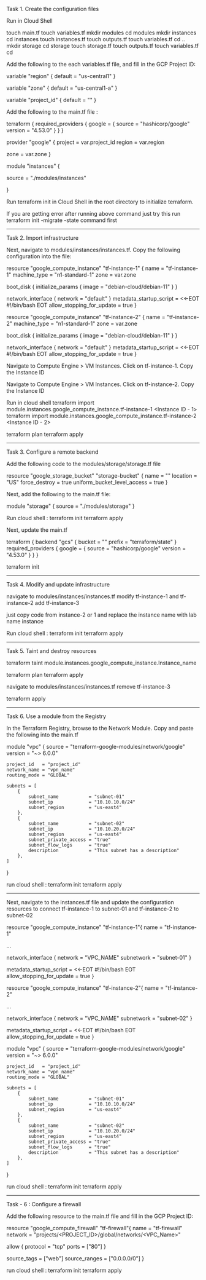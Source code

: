 <!-- konfigurasi hashicorpnya beda ya, hati-hati -->

Task 1. Create the configuration files

Run in Cloud Shell

touch main.tf
touch variables.tf
mkdir modules
cd modules
mkdir instances
cd instances
touch instances.tf
touch outputs.tf
touch variables.tf
cd ..
mkdir storage
cd storage
touch storage.tf
touch outputs.tf
touch variables.tf
cd

Add the following to the each variables.tf file, and fill in the GCP Project ID:

variable "region" {
default = "us-central1"
}

variable "zone" {
default = "us-central1-a"
}

variable "project_id" {
default = "<REPLACE PROJECT ID>"
}

Add the following to the main.tf file :

terraform {
required_providers {
google = {
source = "hashicorp/google"
version = "4.53.0"
}
}
}

provider "google" {
project = var.project_id
region = var.region

zone = var.zone
}

module "instances" {

source = "./modules/instances"

}

Run terraform init in Cloud Shell in the root directory to initialize terraform.

If you are getting error after running above command just try this run terraform init -migrate -state command first

---

Task 2. Import infrastructure

Next, navigate to modules/instances/instances.tf. Copy the following configuration into the file:

resource "google_compute_instance" "tf-instance-1" {
name = "tf-instance-1"
machine_type = "n1-standard-1"
zone = var.zone

boot_disk {
initialize_params {
image = "debian-cloud/debian-11"
}
}

network_interface {
network = "default"
}
metadata_startup_script = <<-EOT
#!/bin/bash
EOT
allow_stopping_for_update = true
}

resource "google_compute_instance" "tf-instance-2" {
name = "tf-instance-2"
machine_type = "n1-standard-1"
zone = var.zone

boot_disk {
initialize_params {
image = "debian-cloud/debian-11"
}
}

network_interface {
network = "default"
}
metadata_startup_script = <<-EOT
#!/bin/bash
EOT
allow_stopping_for_update = true
}

Navigate to Compute Engine > VM Instances. Click on tf-instance-1. Copy the Instance ID

Navigate to Compute Engine > VM Instances. Click on tf-instance-2. Copy the Instance ID

Run in cloud shell
terraform import module.instances.google_compute_instance.tf-instance-1 <Instance ID - 1>
terraform import module.instances.google_compute_instance.tf-instance-2 <Instance ID - 2>

terraform plan
terraform apply

---

Task 3. Configure a remote backend

Add the following code to the modules/storage/storage.tf file

resource "google_storage_bucket" "storage-bucket" {
name = "<YOUR-BUCKET>"
location = "US"
force_destroy = true
uniform_bucket_level_access = true
}

Next, add the following to the main.tf file:

module "storage" {
source = "./modules/storage"
}

Run cloud shell :
terraform init
terraform apply

Next, update the main.tf

terraform {
backend "gcs" {
bucket = "<REPLACE YOUR BUCKET>"
prefix = "terraform/state"
}
required_providers {
google = {
source = "hashicorp/google"
version = "4.53.0"
}
}
}

terraform init

---

Task 4. Modify and update infrastructure

navigate to modules/instances/instances.tf modify tf-instance-1 and tf-instance-2
add tf-instance-3

just copy code from instance-2 or 1 and replace the instance name with lab name instance

Run cloud shell :
terraform init
terraform apply

---

Task 5. Taint and destroy resources

terraform taint module.instances.google_compute_instance.Instance_name

terraform plan
terraform apply

navigate to modules/instances/instances.tf remove tf-instance-3

terraform apply

---

Task 6. Use a module from the Registry

In the Terraform Registry, browse to the Network Module.
Copy and paste the following into the main.tf

module "vpc" {
source = "terraform-google-modules/network/google"
version = "~> 6.0.0"

    project_id   = "project_id"
    network_name = "vpn_name"
    routing_mode = "GLOBAL"

    subnets = [
        {
            subnet_name           = "subnet-01"
            subnet_ip             = "10.10.10.0/24"
            subnet_region         = "us-east4"
        },
        {
            subnet_name           = "subnet-02"
            subnet_ip             = "10.10.20.0/24"
            subnet_region         = "us-east4"
            subnet_private_access = "true"
            subnet_flow_logs      = "true"
            description           = "This subnet has a description"
        },
    ]

}

run cloud shell :
terraform init
terraform apply

---

Next, navigate to the instances.tf file and update the configuration resources to connect tf-instance-1 to subnet-01 and tf-instance-2 to subnet-02

resource "google_compute_instance" "tf-instance-1"{
name = "tf-instance-1"

...

network_interface {
network = "VPC_NAME"
subnetwork = "subnet-01"
}

metadata_startup_script = <<-EOT
#!/bin/bash
EOT
allow_stopping_for_update = true
}

resource "google_compute_instance" "tf-instance-2"{
name = "tf-instance-2"

...

network_interface {
network = "VPC_NAME"
subnetwork = "subnet-02"
}

metadata_startup_script = <<-EOT
#!/bin/bash
EOT
allow_stopping_for_update = true
}

<!-- sepertinya ini tidak perlu -->

module "vpc" {
source = "terraform-google-modules/network/google"
version = "~> 6.0.0"

    project_id   = "project_id"
    network_name = "vpn_name"
    routing_mode = "GLOBAL"

    subnets = [
        {
            subnet_name           = "subnet-01"
            subnet_ip             = "10.10.10.0/24"
            subnet_region         = "us-east4"
        },
        {
            subnet_name           = "subnet-02"
            subnet_ip             = "10.10.20.0/24"
            subnet_region         = "us-east4"
            subnet_private_access = "true"
            subnet_flow_logs      = "true"
            description           = "This subnet has a description"
        },
    ]

}

run cloud shell :
terraform init
terraform apply

---

Task - 6 : Configure a firewall

Add the following resource to the main.tf file and fill in the GCP Project ID:

resource "google_compute_firewall" "tf-firewall"{
name = "tf-firewall"
network = "projects/<PROJECT_ID>/global/networks/<VPC_Name>"

allow {
protocol = "tcp"
ports = ["80"]
}

source_tags = ["web"]
source_ranges = ["0.0.0.0/0"]
}

run cloud shell :
terraform init
terraform apply
